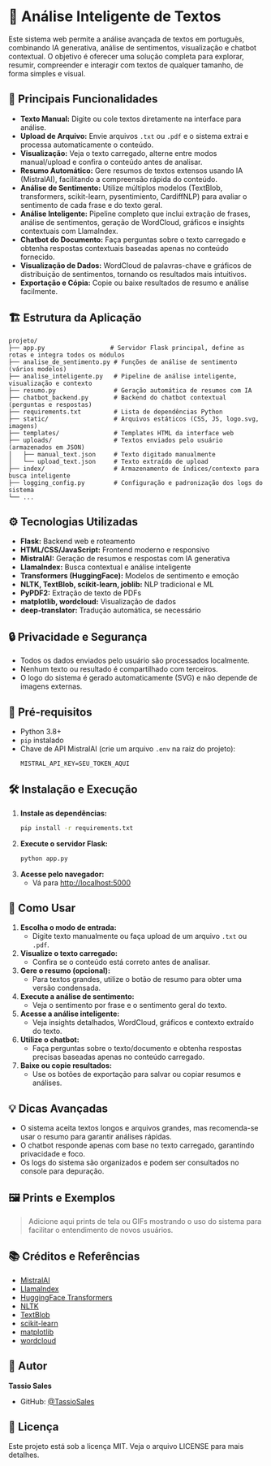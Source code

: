 # 🧠 Análise Inteligente de Textos

Este sistema web permite a análise avançada de textos em português, combinando IA generativa, análise de sentimentos, visualização e chatbot contextual. O objetivo é oferecer uma solução completa para explorar, resumir, compreender e interagir com textos de qualquer tamanho, de forma simples e visual.

## 🚀 Principais Funcionalidades

- **Texto Manual:** Digite ou cole textos diretamente na interface para análise.
- **Upload de Arquivo:** Envie arquivos `.txt` ou `.pdf` e o sistema extrai e processa automaticamente o conteúdo.
- **Visualização:** Veja o texto carregado, alterne entre modos manual/upload e confira o conteúdo antes de analisar.
- **Resumo Automático:** Gere resumos de textos extensos usando IA (MistralAI), facilitando a compreensão rápida do conteúdo.
- **Análise de Sentimento:** Utilize múltiplos modelos (TextBlob, transformers, scikit-learn, pysentimiento, CardiffNLP) para avaliar o sentimento de cada frase e do texto geral.
- **Análise Inteligente:** Pipeline completo que inclui extração de frases, análise de sentimentos, geração de WordCloud, gráficos e insights contextuais com LlamaIndex.
- **Chatbot do Documento:** Faça perguntas sobre o texto carregado e obtenha respostas contextuais baseadas apenas no conteúdo fornecido.
- **Visualização de Dados:** WordCloud de palavras-chave e gráficos de distribuição de sentimentos, tornando os resultados mais intuitivos.
- **Exportação e Cópia:** Copie ou baixe resultados de resumo e análise facilmente.

## 🏗️ Estrutura da Aplicação

```
projeto/
├── app.py                  # Servidor Flask principal, define as rotas e integra todos os módulos
├── analise_de_sentimento.py # Funções de análise de sentimento (vários modelos)
├── analise_inteligente.py   # Pipeline de análise inteligente, visualização e contexto
├── resumo.py                # Geração automática de resumos com IA
├── chatbot_backend.py       # Backend do chatbot contextual (perguntas e respostas)
├── requirements.txt         # Lista de dependências Python
├── static/                  # Arquivos estáticos (CSS, JS, logo.svg, imagens)
├── templates/               # Templates HTML da interface web
├── uploads/                 # Textos enviados pelo usuário (armazenados em JSON)
│   ├── manual_text.json     # Texto digitado manualmente
│   └── upload_text.json     # Texto extraído de upload
├── index/                   # Armazenamento de índices/contexto para busca inteligente
├── logging_config.py        # Configuração e padronização dos logs do sistema
└── ...
```

## ⚙️ Tecnologias Utilizadas

- **Flask:** Backend web e roteamento
- **HTML/CSS/JavaScript:** Frontend moderno e responsivo
- **MistralAI:** Geração de resumos e respostas com IA generativa
- **LlamaIndex:** Busca contextual e análise inteligente
- **Transformers (HuggingFace):** Modelos de sentimento e emoção
- **NLTK, TextBlob, scikit-learn, joblib:** NLP tradicional e ML
- **PyPDF2:** Extração de texto de PDFs
- **matplotlib, wordcloud:** Visualização de dados
- **deep-translator:** Tradução automática, se necessário

## 🔒 Privacidade e Segurança
- Todos os dados enviados pelo usuário são processados localmente.
- Nenhum texto ou resultado é compartilhado com terceiros.
- O logo do sistema é gerado automaticamente (SVG) e não depende de imagens externas.

## 📝 Pré-requisitos
- Python 3.8+
- `pip` instalado
- Chave de API MistralAI (crie um arquivo `.env` na raiz do projeto):
  ```
  MISTRAL_API_KEY=SEU_TOKEN_AQUI
  ```

## 🛠️ Instalação e Execução
1. **Instale as dependências:**
   ```bash
   pip install -r requirements.txt
   ```
2. **Execute o servidor Flask:**
   ```bash
   python app.py
   ```
3. **Acesse pelo navegador:**
   - Vá para [http://localhost:5000](http://localhost:5000)

## 🧩 Como Usar

1. **Escolha o modo de entrada:**
   - Digite texto manualmente ou faça upload de um arquivo `.txt` ou `.pdf`.
2. **Visualize o texto carregado:**
   - Confira se o conteúdo está correto antes de analisar.
3. **Gere o resumo (opcional):**
   - Para textos grandes, utilize o botão de resumo para obter uma versão condensada.
4. **Execute a análise de sentimento:**
   - Veja o sentimento por frase e o sentimento geral do texto.
5. **Acesse a análise inteligente:**
   - Veja insights detalhados, WordCloud, gráficos e contexto extraído do texto.
6. **Utilize o chatbot:**
   - Faça perguntas sobre o texto/documento e obtenha respostas precisas baseadas apenas no conteúdo carregado.
7. **Baixe ou copie resultados:**
   - Use os botões de exportação para salvar ou copiar resumos e análises.

## 💡 Dicas Avançadas
- O sistema aceita textos longos e arquivos grandes, mas recomenda-se usar o resumo para garantir análises rápidas.
- O chatbot responde apenas com base no texto carregado, garantindo privacidade e foco.
- Os logs do sistema são organizados e podem ser consultados no console para depuração.

## 🖼️ Prints e Exemplos
> Adicione aqui prints de tela ou GIFs mostrando o uso do sistema para facilitar o entendimento de novos usuários.

## 📚 Créditos e Referências
- [MistralAI](https://mistral.ai/)
- [LlamaIndex](https://github.com/jerryjliu/llama_index)
- [HuggingFace Transformers](https://huggingface.co/transformers/)
- [NLTK](https://www.nltk.org/)
- [TextBlob](https://textblob.readthedocs.io/en/dev/)
- [scikit-learn](https://scikit-learn.org/)
- [matplotlib](https://matplotlib.org/)
- [wordcloud](https://github.com/amueller/word_cloud)

## 👤 Autor

**Tassio Sales**
- GitHub: [@TassioSales](https://github.com/TassioSales)

## 📝 Licença

Este projeto está sob a licença MIT. Veja o arquivo LICENSE para mais detalhes.
